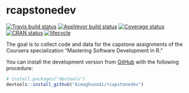 # rcapstonedev

[![Travis build
status](https://travis-ci.org/CorradoLanera/devrcap.svg?branch=master)](https://travis-ci.org/CorradoLanera/devrcap)
[![AppVeyor build
status](https://ci.appveyor.com/api/projects/status/github/CorradoLanera/devrcap?branch=master&svg=true)](https://ci.appveyor.com/project/CorradoLanera/devrcap)
[![Coverage
status](https://codecov.io/gh/CorradoLanera/devrcap/branch/master/graph/badge.svg)](https://codecov.io/github/CorradoLanera/devrcap?branch=master)
[![CRAN
status](https://www.r-pkg.org/badges/version/devrcap)](https://cran.r-project.org/package=devrcap)
[![lifecycle](https://img.shields.io/badge/lifecycle-maturing-blue.svg)](https://www.tidyverse.org/lifecycle/#maturing)

The goal is to collect code and data for the capstone assignments of the Coursera specialization “Mastering Software Development in R.”

You can install the development version from
[GitHub](https://github.com/) with the following procedure:

``` r
# install.packages("devtools")
devtools::install_github("Aimaghsoodi/rcapstonedev")
```
